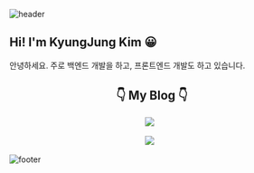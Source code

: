 ![header](https://capsule-render.vercel.app/api?type=waving&color=timeAuto&height=100&section=header)

<h2>Hi! I'm KyungJung Kim 😀</h2>

안녕하세요. 주로 백엔드 개발을 하고, 프론트엔드 개발도 하고 있습니다.

<h2 align="center">👇 My Blog 👇 </h2>
<p align="center">
    <a href="[https://97kim.github.io](https://velog.io/@rudwnd33)"><img src="https://img.shields.io/badge/이사 전 블로그-20c997?style=plastic&logoColor=white"/></a> &nbsp
</p>

<p align="center">
    <a href="https://97kim.github.io"><img src="https://img.shields.io/badge/이사 후 블로그-20c997?style=plastic&logoColor=white"/></a> &nbsp
</p>

![footer](https://capsule-render.vercel.app/api?type=waving&color=timeAuto&height=100&section=footer)
